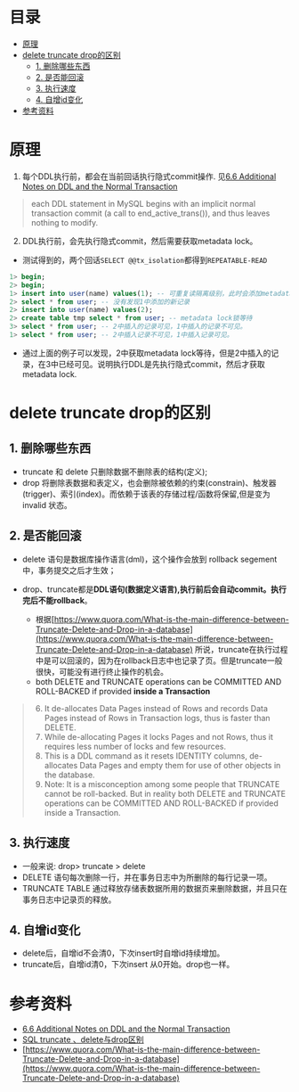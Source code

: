 # 目录
- [原理](#原理)
- [delete truncate drop的区别](#delete-truncate-drop的区别)
	- [1. 删除哪些东西](#1-删除哪些东西)
	- [2. 是否能回滚](#2-是否能回滚)
	- [3. 执行速度](#3-执行速度)
	- [4. 自增id变化](#4-自增id变化)
- [参考资料](#参考资料)
# 原理
1. 每个DDL执行前，都会在当前回话执行隐式commit操作. 见[6.6 Additional Notes on DDL and the Normal Transaction](https://dev.mysql.com/doc/internals/en/transactions-notes-on-ddl-and-normal-transaction.html)
> each DDL statement in MySQL begins with an implicit normal transaction commit (a call to end_active_trans()), and thus leaves nothing to modify.

2. DDL执行前，会先执行隐式commit，然后需要获取metadata lock。
- 测试得到的，两个回话`SELECT @@tx_isolation`都得到`REPEATABLE-READ`
```sql
1> begin;
2> begin;
1> insert into user(name) values(1); -- 可重复读隔离级别，此时会添加metadata lock（元数据锁）
2> select * from user; -- 没有发现1中添加的新记录
2> insert into user(name) values(2);
2> create table tmp select * from user; -- metadata lock锁等待
3> select * from user; -- 2中插入的记录可见，1中插入的记录不可见。
1> select * from user; -- 2中插入记录不可见，1中插入记录可见。
```
- 通过上面的例子可以发现，2中获取metadata lock等待，但是2中插入的记录，在3中已经可见。说明执行DDL是先执行隐式commit，然后才获取metadata lock.

# delete truncate drop的区别
## 1. 删除哪些东西 
- truncate 和 delete 只删除数据不删除表的结构(定义);
-  drop 将删除表数据和表定义，也会删除被依赖的约束(constrain)、触发器(trigger)、索引(index)。而依赖于该表的存储过程/函数将保留,但是变为 invalid 状态。
## 2. 是否能回滚
- delete 语句是数据库操作语言(dml)，这个操作会放到 rollback segement 中，事务提交之后才生效；

- drop、truncate都是**DDL语句(数据定义语言),执行前后会自动commit。执行完后不能rollback**。
	- 根据[https://www.quora.com/What-is-the-main-difference-between-Truncate-Delete-and-Drop-in-a-database](https://www.quora.com/What-is-the-main-difference-between-Truncate-Delete-and-Drop-in-a-database) 所说，truncate在执行过程中是可以回滚的，因为在rollback日志中也记录了页。但是truncate一般很快，可能没有进行终止操作的机会。
	- both DELETE and TRUNCATE operations can be COMMITTED AND ROLL-BACKED if provided **inside a Transaction**
> 6. It de-allocates Data Pages instead of Rows and records Data Pages instead of Rows in Transaction logs, thus is faster than DELETE.
> 7. While de-allocating Pages it locks Pages and not Rows, thus it requires less number of locks and few resources.
> 8. This is a DDL command as it resets IDENTITY columns, de-allocates Data Pages and empty them for use of other objects in the database.
> 9. Note: It is a misconception among some people that TRUNCATE cannot be roll-backed. But in reality both DELETE and TRUNCATE operations can be COMMITTED AND ROLL-BACKED if provided inside a Transaction. 
## 3. 执行速度
- 一般来说: drop> truncate > delete
- DELETE   语句每次删除一行，并在事务日志中为所删除的每行记录一项。
- TRUNCATE   TABLE   通过释放存储表数据所用的数据页来删除数据，并且只在事务日志中记录页的释放。
## 4. 自增id变化
- delete后，自增id不会清0，下次insert时自增id持续增加。
- truncate后，自增id清0，下次insert 从0开始。drop也一样。
# 参考资料
- [6.6 Additional Notes on DDL and the Normal Transaction](https://dev.mysql.com/doc/internals/en/transactions-notes-on-ddl-and-normal-transaction.html)
- [SQL truncate 、delete与drop区别](https://www.cnblogs.com/8765h/archive/2011/11/25/2374167.html)
- [https://www.quora.com/What-is-the-main-difference-between-Truncate-Delete-and-Drop-in-a-database](https://www.quora.com/What-is-the-main-difference-between-Truncate-Delete-and-Drop-in-a-database)
